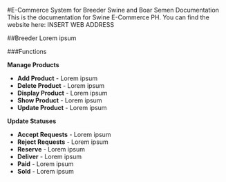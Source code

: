 #E-Commerce System for Breeder Swine and Boar Semen Documentation
This is the documentation for Swine E-Commerce PH. You can find the website here: INSERT WEB ADDRESS

##Breeder
Lorem ipsum

###Functions

**Manage Products**
  *  **Add Product** - Lorem ipsum
  *  **Delete Product** - Lorem ipsum
  *  **Display Product** - Lorem ipsum
  *  **Show Product** - Lorem ipsum
  *  **Update Product** - Lorem ipsum

**Update Statuses**
   * **Accept Requests** - Lorem ipsum
   * **Reject Requests** - Lorem ipsum
   * **Reserve** - Lorem ipsum
   * **Deliver** - Lorem ipsum
   * **Paid** - Lorem ipsum
   * **Sold** - Lorem ipsum
